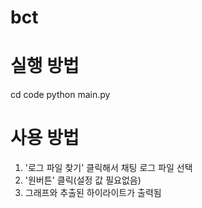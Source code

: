 # bct

# 실행 방법
cd code
python main.py

# 사용 방법
1. '로그 파일 찾기' 클릭해서 채팅 로그 파일 선택
2. '원버튼' 클릭(설정 값 필요없음)
3. 그래프와 추출된 하이라이트가 출력됨
